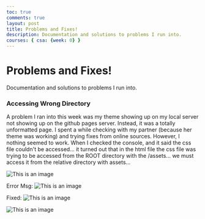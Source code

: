 ```yaml
---
toc: true
comments: true
layout: post
title: Problems and Fixes!
description: Documentation and solutions to problems I run into. 
courses: { csa: {week: 0} }
---
```

# Problems and Fixes!
Documentation and solutions to problems I run into. 

### Accessing Wrong Directory
A problem I ran into this week was my theme showing up on my local server not showing up on the github pages server. Instead, it was a totally unformatted page. I spent a while checking with my partner (because her theme was working) and trying fixes from online sources. However, I nothing seemed to work. When I checked the console, and it said the css file couldn't be accessed... it turned out that in the html file the css file was trying to be accessed from the ROOT directory with the /assets... we must access it from the relative directory with assets...

![This is an image](https://media.discordapp.net/attachments/891206559055638579/1143958994298343607/Screen_Shot_2023-08-22_at_9.18.28_PM.jpg?width=1644&height=884)

Error Msg:
![This is an image](https://media.discordapp.net/attachments/891206559055638579/1143958994587754596/Screen_Shot_2023-08-22_at_9.18.33_PM.jpg?width=1644&height=382)

Fixed:
![This is an image](https://media.discordapp.net/attachments/891206559055638579/1143958995120427128/Screen_Shot_2023-08-23_at_10.15.35_AM.jpg?width=1644&height=218)

![This is an image](https://media.discordapp.net/attachments/891206559055638579/1143958994860392549/Screen_Shot_2023-08-23_at_10.14.40_AM.jpg?width=1446&height=930)